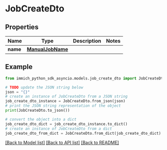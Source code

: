 # JobCreateDto


## Properties

Name | Type | Description | Notes
------------ | ------------- | ------------- | -------------
**name** | [**ManualJobName**](ManualJobName.md) |  | 

## Example

```python
from immich_python_sdk_asyncio.models.job_create_dto import JobCreateDto

# TODO update the JSON string below
json = "{}"
# create an instance of JobCreateDto from a JSON string
job_create_dto_instance = JobCreateDto.from_json(json)
# print the JSON string representation of the object
print(JobCreateDto.to_json())

# convert the object into a dict
job_create_dto_dict = job_create_dto_instance.to_dict()
# create an instance of JobCreateDto from a dict
job_create_dto_from_dict = JobCreateDto.from_dict(job_create_dto_dict)
```
[[Back to Model list]](../README.md#documentation-for-models) [[Back to API list]](../README.md#documentation-for-api-endpoints) [[Back to README]](../README.md)


